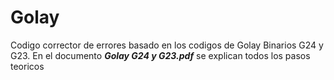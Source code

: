 # Golay

Codigo corrector de errores basado en los codigos de Golay Binarios G24 y G23.
En el documento ***Golay G24 y G23.pdf*** se explican todos los pasos teoricos
